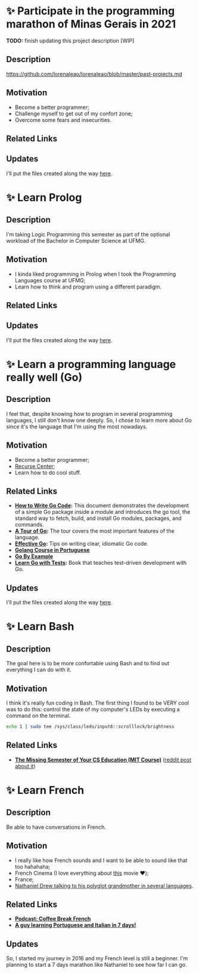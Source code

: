 # :sparkles: Participate in the programming marathon of Minas Gerais in 2021

**TODO:** finish updating this project description [WIP]

## Description

https://github.com/lorenaleao/lorenaleao/blob/master/past-projects.md

## Motivation

- Become a better programmer;
- Challenge myself to get out of my confort zone;
- Overcome some fears and insecurities.

## Related Links


## Updates

I'll put the files created along the way [here](https://github.com/lorenaleao/code-challenges).

# :sparkles: Learn Prolog

## Description

I'm taking Logic Programming this semester as part of the optional workload of the Bachelor in Computer Science at UFMG. 

## Motivation

- I kinda liked programming in Prolog when I took the Programming Languages course at UFMG;
- Learn how to think and program using a different paradigm.

## Related Links


## Updates

I'll put the files created along the way [here](https://github.com/lorenaleao/learning-prolog).


# :sparkles: Learn a programming language really well (Go)

## Description

I feel that, despite knowing how to program in several programming languages, I still don't know one deeply. So, I chose to learn more about Go since it's the language that I'm using the most nowadays.

## Motivation

- Become a better programmer;
- [Recurse Center](https://www.recurse.com/manual#sec-advice);
- Learn how to do cool stuff.

## Related Links

* __[How to Write Go Code](https://golang.org/doc/code.html):__ This document demonstrates the development of a simple Go package inside a module and introduces the go tool, the standard way to fetch, build, and install Go modules, packages, and commands.
* __[A Tour of Go](https://tour.golang.org/list):__ The tour covers the most important features of the language.
* __[Effective Go](https://golang.org/doc/effective_go.html):__ Tips on writing clear, idiomatic Go code.
* __[Golang Course in Portuguese](https://www.youtube.com/playlist?list=PLCKpcjBB_VlBsxJ9IseNxFllf-UFEXOdg)__
* __[Go By Example](https://gobyexample.com/)__
* __[Learn Go with Tests](https://quii.gitbook.io/learn-go-with-tests/):__ Book that teaches test-driven development with Go.

## Updates

I'll put the files created along the way [here](https://github.com/lorenaleao/learning-go).

# :sparkles: Learn Bash

## Description

The goal here is to be more confortable using Bash and to find out everything I can do with it. 

## Motivation

I think it's really fun coding in Bash. The first thing I found to be VERY cool was to do this: control the state of my computer's LEDs by executing a command on the terminal.

```bash
echo 1 | sudo tee /sys/class/leds/input6::scrolllock/brightness
```

## Related Links

- __[The Missing Semester of Your CS Education (MIT Course)](https://missing.csail.mit.edu/)__ ([reddit post about it](https://www.reddit.com/r/programming/comments/eyagcd/the_missing_semester_of_your_cs_education_mit/))

<!--## Updates
-->
# :sparkles: Learn French

## Description

Be able to have conversations in French.

## Motivation

- I really like how French sounds and I want to be able to sound like that too hahahaha;
- French Cinema (I love everything about [this](https://www.youtube.com/watch?v=pegpT5R00DM) movie :heart:);
- France;
- [Nathaniel Drew talking to his polyglot grandmother in several languages](https://www.youtube.com/watch?v=AYp5xtkoF6M).

## Related Links

- __[Podcast: Coffee Break French](https://open.spotify.com/show/6YqgG1UezfW9khCvLh8rvw?si=Eqb7WiOSSjGbSbaOBI0Smw)__
- __[A guy learning Portuguese and Italian in 7 days!](https://www.youtube.com/playlist?list=PL-Saq7phAGKIWF2c9oMuFKvljICBi_1I5)__

## Updates

So, I started my journey in 2016 and my French level is still a beginner. I'm planning to start a 7 days marathon like Nathaniel to see how far I can go.

<!--

# Title

## Description
## Motivation
## Related Links
## Updates


Purely Functional Text Editor

Description
I’ll build, using Rust, a Text Editor from scratch using Termion library. Also, this editor must support features that help functional programming such as insertion of holes and case splitting (Long term). Recording the process may be very interesting and helpful.


Motivation
There’s a lot of reasons for I want to do that. Here’s the most central:

Learn Rust (become a better programmer)
Build a larger project (learn about this process)
I honestly believe that there is yet no good solution to the problem of an editor for programming in functional languages
Probably will be of great help to enter in recurse.com

Related Links

Updates

Repo: Link

Short Term Goal Features:


Long Term Goal Features:


Upsolve Marathon Problems

Description
There is a HUGE list of problems that I left unsolve from previous competitions. It’s not really necessary to solve all of them, the point is to never stay too much time without practicing and fill knowledge gaps.


Motivation
Go at least once to ICPC World Finals, perform better on other competitions and raise CodeForces rating :D


Related Links
Old ORG with problems (Local File)
Problem C from SWERC 2017

Updates

[26/06/2020] Hitted 2066 of rating in CF! Yuhul, almost Yellow!

Study (Type Theory and Related)

Description
Continue the study started in IC with Maurício/Mário. There’s a lot of ways to go: Formalize stuff from TaPL, finish PLFA, read the blog about formalizing running time, dive into Homotopy Type Theory, search papers… And talk to Mario about POC! Okay, so little focus is bad. What about picking one to start? Finishing PLFA or reading the blog seems nice.


Motivation
I think this will be what I’ll do for life. Research and become an expert about dependent types and formalizing stuff, or entering into a company that works with it. It’s hard to start, but once I do, I’ll remember how this can be funny.


Related Links
Blog about formalizing running time in sorting algorithms
PLFA
Paper about HoTT in Agda

Updates
Current Goal is to fully formalize Sorting

Learn a Functional Language (Haskell)

Description
Learn more deeply how to program using a functional language.


Motivation
This is related to the editor and type theory. Also, it already proved itself to be really fun.


Related Links
Code Wars
[Livros](file:///home/tomaz/Desktop/Tom/Livros/Theoretical CS/Functional/) (Local File)

Updates
Discovered a really nice book with a very strange abreviation here: WIWIKWLH
-->
